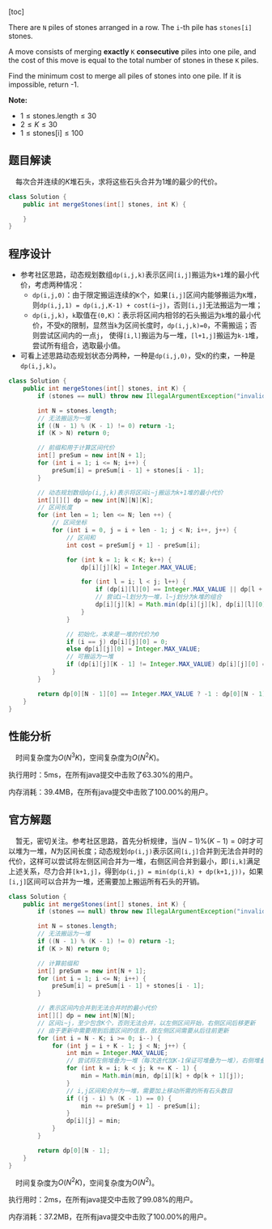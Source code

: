 [toc]

There are `N` piles of stones arranged in a row.  The `i`-th pile has `stones[i]` stones.

A move consists of merging **exactly** `K` **consecutive** piles into one pile, and the cost of this move is equal to the total number of stones in these `K` piles.

Find the minimum cost to merge all piles of stones into one pile.  If it is impossible, return -1.



**Note:**

- $1 \le \text{stones.length} \le 30$
- $2 \le K \le 30$
- $1 \le \text{stones[i]} \le 100$



## 题目解读

&emsp;每次合并连续的$K$堆石头，求将这些石头合并为$1$堆的最少的代价。

```java
class Solution {
    public int mergeStones(int[] stones, int K) {

    }
}
```

## 程序设计

* 参考社区思路，动态规划数组`dp(i,j,k)`表示区间`[i,j]`搬运为`k+1`堆的最小代价，考虑两种情况：
  * `dp(i,j,0)`：由于限定搬运连续的`K`个，如果`[i,j]`区间内能够搬运为`K`堆，则`dp(i,j,1) = dp(i,j,K-1) + cost(i~j)`，否则`[i,j]`无法搬运为一堆；
  * `dp(i,j,k)`，`k`取值在`(0,K)`：表示将区间内相邻的石头搬运为`k`堆的最小代价，不受`K`的限制，显然当`k`为区间长度时，`dp(i,j,k)=0`，不需搬运；否则尝试区间内的一点`j`，
    使得`[i,l]`搬运为与一堆，`[l+1,j]`搬运为`k-1`堆，尝试所有组合，选取最小值。
* 可看上述思路动态规划状态分两种，一种是`dp(i,j,0)`，受`K`的约束，一种是`dp(i,j,k)`。

```java
class Solution {
    public int mergeStones(int[] stones, int K) {
        if (stones == null) throw new IllegalArgumentException("invalid param");

        int N = stones.length;
        // 无法搬运为一堆
        if ((N - 1) % (K - 1) != 0) return -1;
        if (K > N) return 0;

        // 前缀和用于计算区间代价
        int[] preSum = new int[N + 1];
        for (int i = 1; i <= N; i++) {
            preSum[i] = preSum[i - 1] + stones[i - 1];
        }

        // 动态规划数组dp(i,j,k)表示将区间i~j搬运为k+1堆的最小代价
        int[][][] dp = new int[N][N][K];
        // 区间长度
        for (int len = 1; len <= N; len ++) {
            // 区间坐标
            for (int i = 0, j = i + len - 1; j < N; i++, j++) {
                // 区间和
                int cost = preSum[j + 1] - preSum[i];

                for (int k = 1; k < K; k++) {
                    dp[i][j][k] = Integer.MAX_VALUE;

                    for (int l = i; l < j; l++) {
                        if (dp[i][l][0] == Integer.MAX_VALUE || dp[l + 1][j][k - 1] == Integer.MAX_VALUE) continue;
                        // 尝试i~l划分为一堆，l~j划分为k堆的组合
                        dp[i][j][k] = Math.min(dp[i][j][k], dp[i][l][0] + dp[l + 1][j][k - 1]);
                    }
                }

                // 初始化，本来是一堆的代价为0
                if (i == j) dp[i][j][0] = 0;
                else dp[i][j][0] = Integer.MAX_VALUE;
                // 可搬运为一堆
                if (dp[i][j][K - 1] != Integer.MAX_VALUE) dp[i][j][0] = Math.min(dp[i][j][0], dp[i][j][K - 1] + cost);
            }
        }

        return dp[0][N - 1][0] == Integer.MAX_VALUE ? -1 : dp[0][N - 1][0];
    }
}
```

## 性能分析

&emsp;时间复杂度为$O(N^3K)$，空间复杂度为$O(N^2K)$。

执行用时：5ms，在所有java提交中击败了63.30%的用户。

内存消耗：39.4MB，在所有java提交中击败了100.00%的用户。

## 官方解题

&emsp;暂无，密切关注。参考社区思路，首先分析规律，当$(N - 1) \% (K - 1) = 0$时才可以堆为一堆，$N$为区间长度；动态规划`dp(i,j)`表示区间`[i,j]`合并到无法合并时的代价，这样可以尝试将左侧区间合并为一堆，右侧区间合并到最小，即`[i,k]`满足上述关系，尽力合并`[k+1,j]`，得到`dp(i,j) = min(dp(i,k) + dp(k+1,j))`，如果`[i,j]`区间可以合并为一堆，还需要加上搬运所有石头的开销。

```java
class Solution {
    public int mergeStones(int[] stones, int K) {
        if (stones == null) throw new IllegalArgumentException("invalid param");

        int N = stones.length;
        // 无法搬运为一堆
        if ((N - 1) % (K - 1) != 0) return -1;
        if (K > N) return 0;

        // 计算前缀和
        int[] preSum = new int[N + 1];
        for (int i = 1; i <= N; i++) {
            preSum[i] = preSum[i - 1] + stones[i - 1];
        }

        // 表示区间内合并到无法合并时的最小代价
        int[][] dp = new int[N][N];
        // 区间i~j，至少包含K个，否则无法合并，以左侧区间开始，右侧区间后移更新
        // 由于更新中需要用到后面区间的信息，故左侧区间需要从后往前更新
        for (int i = N - K; i >= 0; i--) {
            for (int j = i + K - 1; j < N; j++) {
                int min = Integer.MAX_VALUE;
                // 尝试将左侧堆叠为一堆（每次迭代加K-1保证可堆叠为一堆），右侧堆叠为无法合并堆，选择代价最小值
                for (int k = i; k < j; k += K - 1) {
                    min = Math.min(min, dp[i][k] + dp[k + 1][j]);
                }
                // i,j区间和合并为一堆，需要加上移动所需的所有石头数目
                if ((j - i) % (K - 1) == 0) {
                    min += preSum[j + 1] - preSum[i];
                }
                dp[i][j] = min;
            }
        }

        return dp[0][N - 1];
    }
}
```

&emsp;时间复杂度为$O(N^2K)$，空间复杂度为$O(N^2)$。

执行用时：2ms，在所有java提交中击败了99.08%的用户。

内存消耗：37.2MB，在所有java提交中击败了100.00%的用户。